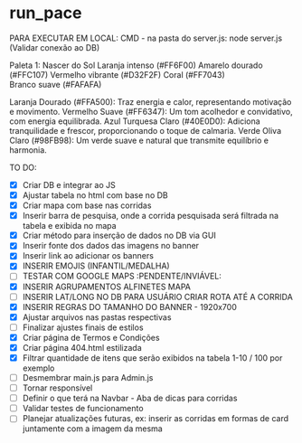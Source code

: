 # run_pace

PARA EXECUTAR EM LOCAL:
CMD - na pasta do server.js: node server.js (Validar conexão ao DB)

Paleta 1: Nascer do Sol
Laranja intenso (#FF6F00)
Amarelo dourado (#FFC107)
Vermelho vibrante (#D32F2F)
Coral (#FF7043)
Branco suave (#FAFAFA)

Laranja Dourado (#FFA500): Traz energia e calor, representando motivação e movimento.
Vermelho Suave (#FF6347): Um tom acolhedor e convidativo, com energia equilibrada.
Azul Turquesa Claro (#40E0D0): Adiciona tranquilidade e frescor, proporcionando o toque de calmaria.
Verde Oliva Claro (#98FB98): Um verde suave e natural que transmite equilíbrio e harmonia.


TO DO:
- [X] Criar DB e integrar ao JS 
- [X] Ajustar tabela no html com base no DB 
- [X] Criar mapa com base nas corridas 
- [X] Inserir barra de pesquisa, onde a corrida pesquisada será filtrada na tabela e exibida no mapa
- [X] Criar método para inserção de dados no DB via GUI 
- [X] Inserir fonte dos dados das imagens no banner 
- [X] Inserir link ao adicionar os banners
- [X] INSERIR EMOJIS (INFANTIL/MEDALHA)
- [ ] TESTAR COM GOOGLE MAPS :PENDENTE/INVIÁVEL:
- [X] INSERIR AGRUPAMENTOS ALFINETES MAPA
- [ ] INSERIR LAT/LONG NO DB PARA USUÁRIO CRIAR ROTA ATÉ A CORRIDA 
- [X] INSERIR REGRAS DO TAMANHO DO BANNER - 1920x700
- [X] Ajustar arquivos nas pastas respectivas
- [ ] Finalizar ajustes finais de estilos
- [X] Criar página de Termos e Condições
- [X] Criar página 404.html estilizada
- [X] Filtrar quantidade de itens que serão exibidos na tabela 1-10 / 100 por exemplo
- [ ] Desmembrar main.js para Admin.js
- [ ] Tornar responsível 
- [ ] Definir o que terá na Navbar - Aba de dicas para corridas
- [ ] Validar testes de funcionamento
- [ ] Planejar atualizações futuras, ex: inserir as corridas em formas de card juntamente com a imagem da mesma